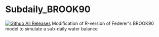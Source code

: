# Subdaily_BROOK90
[![Github All Releases](https://img.shields.io/github/downloads/hydrovorobey/Subdaily_BROOK90/total.svg)]()
Modification of R-version of Federer's BROOK90 model to simulate a sub-daily water balance
